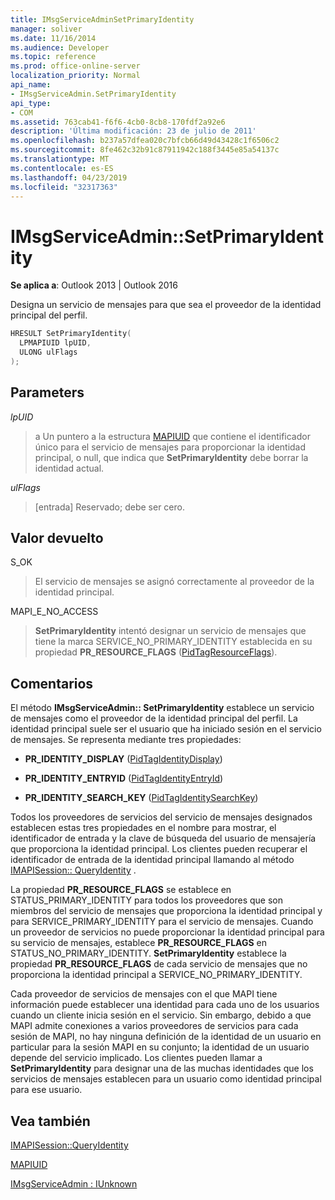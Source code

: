 ```yaml
---
title: IMsgServiceAdminSetPrimaryIdentity
manager: soliver
ms.date: 11/16/2014
ms.audience: Developer
ms.topic: reference
ms.prod: office-online-server
localization_priority: Normal
api_name:
- IMsgServiceAdmin.SetPrimaryIdentity
api_type:
- COM
ms.assetid: 763cab41-f6f6-4cb0-8cb8-170fdf2a92e6
description: 'Última modificación: 23 de julio de 2011'
ms.openlocfilehash: b237a57dfea020c7bfcb66d49d43428c1f6506c2
ms.sourcegitcommit: 8fe462c32b91c87911942c188f3445e85a54137c
ms.translationtype: MT
ms.contentlocale: es-ES
ms.lasthandoff: 04/23/2019
ms.locfileid: "32317363"
---
```

# <a name="imsgserviceadminsetprimaryidentity"></a>IMsgServiceAdmin::SetPrimaryIdentity

  
  
**Se aplica a**: Outlook 2013 | Outlook 2016 
  
Designa un servicio de mensajes para que sea el proveedor de la identidad principal del perfil.
  
```cpp
HRESULT SetPrimaryIdentity(
  LPMAPIUID lpUID,
  ULONG ulFlags  
);
```

## <a name="parameters"></a>Parameters

 _lpUID_
  
> a Un puntero a la estructura [MAPIUID](mapiuid.md) que contiene el identificador único para el servicio de mensajes para proporcionar la identidad principal, o null, que indica que **SetPrimaryIdentity** debe borrar la identidad actual. 
    
 _ulFlags_
  
> [entrada] Reservado; debe ser cero.
    
## <a name="return-value"></a>Valor devuelto

S_OK 
  
> El servicio de mensajes se asignó correctamente al proveedor de la identidad principal.
    
MAPI_E_NO_ACCESS 
  
> **SetPrimaryIdentity** intentó designar un servicio de mensajes que tiene la marca SERVICE_NO_PRIMARY_IDENTITY establecida en su propiedad **PR_RESOURCE_FLAGS** ([PidTagResourceFlags](pidtagresourceflags-canonical-property.md)).
    
## <a name="remarks"></a>Comentarios

El método **IMsgServiceAdmin:: SetPrimaryIdentity** establece un servicio de mensajes como el proveedor de la identidad principal del perfil. La identidad principal suele ser el usuario que ha iniciado sesión en el servicio de mensajes. Se representa mediante tres propiedades: 
  
- **PR_IDENTITY_DISPLAY** ([PidTagIdentityDisplay](pidtagidentitydisplay-canonical-property.md))
    
- **PR_IDENTITY_ENTRYID** ([PidTagIdentityEntryId](pidtagidentityentryid-canonical-property.md))
    
- **PR_IDENTITY_SEARCH_KEY** ([PidTagIdentitySearchKey](pidtagidentitysearchkey-canonical-property.md))
    
Todos los proveedores de servicios del servicio de mensajes designados establecen estas tres propiedades en el nombre para mostrar, el identificador de entrada y la clave de búsqueda del usuario de mensajería que proporciona la identidad principal. Los clientes pueden recuperar el identificador de entrada de la identidad principal llamando al método [IMAPISession:: QueryIdentity](imapisession-queryidentity.md) . 
  
La propiedad **PR_RESOURCE_FLAGS** se establece en STATUS_PRIMARY_IDENTITY para todos los proveedores que son miembros del servicio de mensajes que proporciona la identidad principal y para SERVICE_PRIMARY_IDENTITY para el servicio de mensajes. Cuando un proveedor de servicios no puede proporcionar la identidad principal para su servicio de mensajes, establece **PR_RESOURCE_FLAGS** en STATUS_NO_PRIMARY_IDENTITY. **SetPrimaryIdentity** establece la propiedad **PR_RESOURCE_FLAGS** de cada servicio de mensajes que no proporciona la identidad principal a SERVICE_NO_PRIMARY_IDENTITY. 
  
Cada proveedor de servicios de mensajes con el que MAPI tiene información puede establecer una identidad para cada uno de los usuarios cuando un cliente inicia sesión en el servicio. Sin embargo, debido a que MAPI admite conexiones a varios proveedores de servicios para cada sesión de MAPI, no hay ninguna definición de la identidad de un usuario en particular para la sesión MAPI en su conjunto; la identidad de un usuario depende del servicio implicado. Los clientes pueden llamar a **SetPrimaryIdentity** para designar una de las muchas identidades que los servicios de mensajes establecen para un usuario como identidad principal para ese usuario. 
  
## <a name="see-also"></a>Vea también



[IMAPISession::QueryIdentity](imapisession-queryidentity.md)
  
[MAPIUID](mapiuid.md)
  
[IMsgServiceAdmin : IUnknown](imsgserviceadminiunknown.md)

